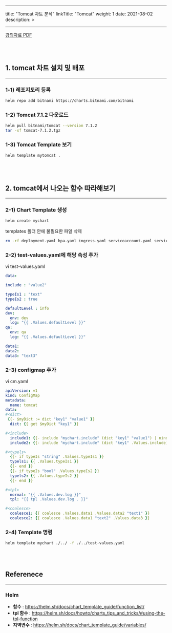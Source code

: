 
---
title: "Tomcat 차트 분석"
linkTitle: "Tomcat"
weight: 1
date: 2021-08-02
description: >
  
---

<div class="mx-auto">
	<a class="btn btn-lg btn-secondary mr-3 mb-4" href="/documents/helm/sample/Tomcat.pdf" download>
		강의자료 PDF <i class="fas fa-download ml-2"></i>
	</a>
</div>

<br/><br/>



## 1. tomcat 차트 설치 및 배포

---

### 1-1) 레포지토리 등록

```sh
helm repo add bitnami https://charts.bitnami.com/bitnami
```

### 1-2) Tomcat 7.1.2 다운로드

```sh
helm pull bitnami/tomcat --version 7.1.2
tar -xf tomcat-7.1.2.tgz
```

### 1-3) Tomcat Template 보기

```sh
helm template mytomcat .
```


<br/>
<br/>



## 2. tomcat에서 나오는 함수 따라해보기

---

### 2-1) Chart Template 생성 


```sh
helm create mychart
```
templates 폴더 안에 불필요한 파일 삭제 

```sh
rm -rf deployment.yaml hpa.yaml ingress.yaml serviceaccount.yaml service.yaml tests
```

### 2-2) test-values.yaml에 해당 속성 추가

vi test-values.yaml

```yaml
data:

include : "value2"

typeIs1 : "text"
typeIs2 : true

defaultLevel : info
dev:
  env: dev
  log: "{{ .Values.defaultLevel }}"
qa:
  env: qa
  log: "{{ .Values.defaultLevel }}"

data1:
data2:
data3: "text3"
```


### 2-3) configmap 추가 

vi cm.yaml

```yaml
apiVersion: v1
kind: ConfigMap
metadata:
  name: tomcat
data:
#<dict>
 {{- $myDict := dict "key1" "value1" }}
  dict: {{ get $myDict "key1" }}

#<include>
  include1: {{- include "mychart.include" (dict "key1" "value1") | nindent 4 }}
  include2: {{- include "mychart.include" (dict "key1" .Values.include) | nindent 4 }}

#<typels>
  {{- if typeIs "string" .Values.typeIs1 }}
  typels1: {{ .Values.typeIs1 }}
  {{- end }}
  {{- if typeIs "bool" .Values.typeIs2 }}
  typels2: {{ .Values.typeIs2 }}
  {{- end }}

#<tpl>
  normal: "{{ .Values.dev.log }}"
  tpl: "{{ tpl .Values.dev.log . }}"

#<coalesce>
  coalesce1: {{ coalesce .Values.data1 .Values.data2 "text1" }}
  coalesce2: {{ coalesce .Values.data1 "text2" .Values.data3 }}
```


### 2-4) Template 명령

```sh
helm template mychart ./../ -f ./../test-values.yaml
```


<br/>
<br/>


## Referenece
---

### __Helm__
  - __함수__ : <https://helm.sh/docs/chart_template_guide/function_list/>
  - __tpl 함수__ : <https://helm.sh/docs/howto/charts_tips_and_tricks/#using-the-tpl-function>
  - __지역변수__ : <https://helm.sh/docs/chart_template_guide/variables/>
  